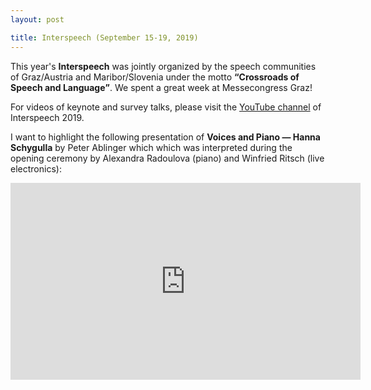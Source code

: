 ```yaml
---
layout: post

title: Interspeech (September 15-19, 2019)
---
```

This year's <strong>Interspeech</strong> was jointly organized by the speech communities of Graz/Austria and Maribor/Slovenia under the motto <strong><q>Crossroads of Speech and Language</q></strong>. 
We spent a great week at Messecongress Graz!

For videos of keynote and survey talks, please visit the <a href="https://www.youtube.com/channel/UC5KMlgs8x5G3r4W9rImMHlg" target="_blank">YouTube channel</a> of Interspeech 2019. 

I want to highlight the following presentation of <strong>Voices and Piano &mdash; Hanna Schygulla</strong> by Peter Ablinger which which was interpreted during the opening ceremony by Alexandra Radoulova (piano) and Winfried Ritsch (live electronics):
<iframe width="560" height="315" src="https://www.youtube-nocookie.com/embed/BNybdJ_b06g?start=3105" frameborder="0" allow="accelerometer; autoplay; encrypted-media; gyroscope; picture-in-picture" allowfullscreen></iframe>

